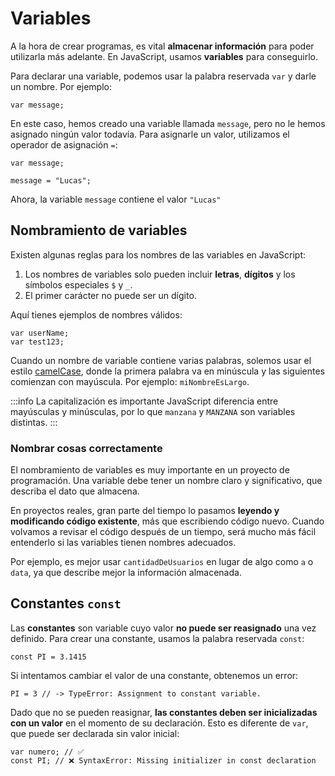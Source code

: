 # Variables

A la hora de crear programas, es vital **almacenar información** para poder utilizarla más adelante. En JavaScript, usamos **variables** para conseguirlo.

Para declarar una variable, podemos usar la palabra reservada `var` y darle un nombre. Por ejemplo:

```js:line-numbers
var message;
```

En este caso, hemos creado una variable llamada `message`, pero no le hemos asignado ningún valor todavía. Para asignarle un valor, utilizamos el operador de asignación `=`:

```js:line-numbers {3}
var message;

message = "Lucas";
```

Ahora, la variable `message` contiene el valor `"Lucas"`

## Nombramiento de variables

Existen algunas reglas para los nombres de las variables en JavaScript:

1. Los nombres de variables solo pueden incluir **letras**, **dígitos** y los símbolos especiales `$` y `_`.
2. El primer carácter no puede ser un dígito.

Aquí tienes ejemplos de nombres válidos:

```js:line-numbers
var userName;
var test123;
```

Cuando un nombre de variable contiene varias palabras, solemos usar el estilo [camelCase](https://es.wikipedia.org/wiki/Camel_case), donde la primera palabra va en minúscula y las siguientes comienzan con mayúscula. Por ejemplo: `miNombreEsLargo`.

:::info La capitalización es importante
JavaScript diferencia entre mayúsculas y minúsculas, por lo que `manzana` y `MANZANA` son variables distintas.
:::

### Nombrar cosas correctamente

El nombramiento de variables es muy importante en un proyecto de programación. Una variable debe tener un nombre claro y significativo, que describa el dato que almacena.

En proyectos reales, gran parte del tiempo lo pasamos **leyendo y modificando código existente**, más que escribiendo código nuevo. Cuando volvamos a revisar el código después de un tiempo, será mucho más fácil entenderlo si las variables tienen nombres adecuados.

Por ejemplo, es mejor usar `cantidadDeUsuarios` en lugar de algo como `a` o `data`, ya que describe mejor la información almacenada.

## Constantes `const`

Las **constantes** son variable cuyo valor **no puede ser reasignado** una vez definido. Para crear una constante, usamos la palabra reservada `const`:

```js:line-numbers
const PI = 3.1415
```

Si intentamos cambiar el valor de una constante, obtenemos un error:

```js:line-numbers
PI = 3 // -> TypeError: Assignment to constant variable.
```

Dado que no se pueden reasignar, **las constantes deben ser inicializadas con un valor** en el momento de su declaración. Esto es diferente de `var`, que puede ser declarada sin valor inicial:

```js:line-numbers
var numero; // ✅
const PI; // ❌ SyntaxError: Missing initializer in const declaration
```
